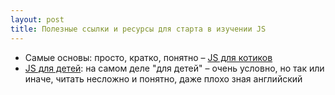 ```yaml
---
layout: post
title: Полезные ссылки и ресурсы для старта в изучении JS
---
```



  * Самые основы: просто, кратко, понятно – [JS для котиков](http://jsforcats.com/)
  * [JS для детей](http://fileshare.cqproject.net/files//jsfkids.pdf): на самом деле "для детей" – очень условно, но так или иначе, читать несложно и понятно, даже плохо зная английский
  
